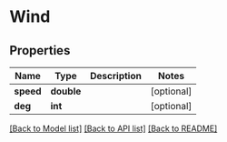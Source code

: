 # Wind

## Properties
Name | Type | Description | Notes
------------ | ------------- | ------------- | -------------
**speed** | **double** |  | [optional] 
**deg** | **int** |  | [optional] 

[[Back to Model list]](../README.md#documentation-for-models) [[Back to API list]](../README.md#documentation-for-api-endpoints) [[Back to README]](../README.md)


